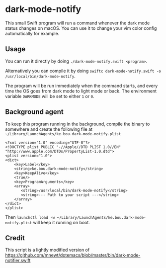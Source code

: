 # dark-mode-notify

This small Swift program will run a command whenever the dark mode status changes on macOS. You can use it to change your vim color config automatically for example.

## Usage

You can run it directly by doing `./dark-mode-notify.swift <program>`.

Alternatively you can compile it by doing `swiftc dark-mode-notify.swift -o /usr/local/bin/dark-mode-notify`.

The program will be run immediately when the command starts, and every time the OS goes from dark mode to light mode or back. The environment variable `DARKMODE` will be set to either `1` or `0`.

## Background agent

To keep this program running in the background, compile the binary to somewhere and create the following file at `~/Library/LaunchAgents/ke.bou.dark-mode-notify.plist`

```plist
<?xml version="1.0" encoding="UTF-8"?>
<!DOCTYPE plist PUBLIC "-//Apple//DTD PLIST 1.0//EN"
"http://www.apple.com/DTDs/PropertyList-1.0.dtd">
<plist version="1.0">
<dict>
    <key>Label</key>
    <string>ke.bou.dark-mode-notify</string>
    <key>KeepAlive</key>
    <true/>
    <key>ProgramArguments</key>
    <array>
       <string>/usr/local/bin/dark-mode-notify</string>
       <string>--- Path to your script ---</string>
    </array>
</dict>
</plist>
```

Then `launchctl load -w ~/Library/LaunchAgents/ke.bou.dark-mode-notify.plist` will keep it running on boot.

## Credit

This script is a lightly modified version of https://github.com/mnewt/dotemacs/blob/master/bin/dark-mode-notifier.swift
